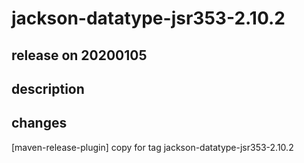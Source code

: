 # jackson-datatype-jsr353-2.10.2

## release on 20200105

## description

## changes

[maven-release-plugin] copy for tag jackson-datatype-jsr353-2.10.2

